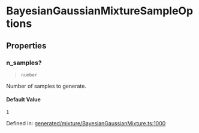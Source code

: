 # BayesianGaussianMixtureSampleOptions

## Properties

### n\_samples?

> `number`

Number of samples to generate.

#### Default Value

`1`

Defined in:  [generated/mixture/BayesianGaussianMixture.ts:1000](https://github.com/transitive-bullshit/scikit-learn-ts/blob/b59c1ff/packages/sklearn/src/generated/mixture/BayesianGaussianMixture.ts#L1000)
